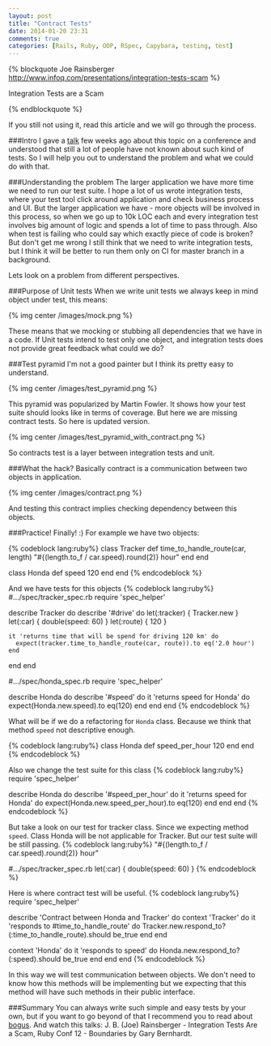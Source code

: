 ```yaml
---
layout: post
title: "Contract Tests"
date: 2014-01-20 23:31
comments: true
categories: [Rails, Ruby, OOP, RSpec, Capybara, testing, test]
---
```

{% blockquote Joe Rainsberger http://www.infoq.com/presentations/integration-tests-scam %}

Integration Tests are a Scam

{% endblockquote %}

If you still not using it, read this article and we will go through the process.

<!-- more -->

###Intro
I gave a [talk](https://slid.es/sharkzp/contract-tests) few weeks ago about this topic on a conference and understood that still a lot of people have not known about such kind of tests. So I will help you out to understand the problem and what we could do with that.

###Understanding the problem
The larger application we have more time we need to run our test suite. I hope a lot of us wrote integration tests, where your test tool click around application and check business process and UI. But the larger application we have - more objects will be involved in this process,
so when we go up to 10k LOC each and every integration test involves big amount of logic and spends a lot of time to pass through. Also when test is failing who could say which exactly piece of code is broken? But don't get me wrong I still think that we need to write integration tests, but I think it will be better to run them only on CI for master branch in a background.

Lets look on a problem from different perspectives.

###Purpose of Unit tests
When we write unit tests we always keep in mind object under test, this means:

{% img center /images/mock.png %}

These means that we mocking or stubbing all dependencies that we have in a code.
If Unit tests intend to test only one object, and integration tests does not provide great feedback what could we do?

###Test pyramid
I'm not a good painter but I think its pretty easy to understand.

{% img center /images/test_pyramid.png %}

This pyramid was popularized by Martin Fowler. It shows how your test suite should looks like in terms of coverage. But here we are missing contract tests. So here is updated version.

{% img center /images/test_pyramid_with_contract.png %}

So contracts test is a layer between integration tests and unit.

###What the hack?
Basically contract is a communication between two objects in application.

{% img center /images/contract.png %}

And testing this contract implies checking dependency between this objects.

###Practice! Finally! :)
For example we have two objects:

{% codeblock lang:ruby%}
class Tracker
  def time_to_handle_route(car, length)
    "#{(length.to_f / car.speed).round(2)} hour"
  end
end

class Honda
  def speed
    120
  end
end
{% endcodeblock %}

And we have tests for this objects
{% codeblock lang:ruby%}
#.../spec/tracker_spec.rb
require 'spec_helper'

describe Tracker do
  describe '#drive' do
    let(:tracker) { Tracker.new }
    let(:car)     { double(speed: 60) }
    let(:route)   { 120 }

    it 'returns time that will be spend for driving 120 km' do
      expect(tracker.time_to_handle_route(car, route)).to eq('2.0 hour')
    end
  end
end

#.../spec/honda_spec.rb
require 'spec_helper'

describe Honda do
  describe '#speed' do
    it 'returns speed for Honda' do
      expect(Honda.new.speed).to eq(120)
    end
  end
end
{% endcodeblock %}

What will be if we do a refactoring for <code>Honda</code> class. Because we think that method <code>speed</code> not descriptive enough.

{% codeblock lang:ruby%}
class Honda
  def speed_per_hour
    120
  end
end
{% endcodeblock %}

Also we change the test suite for this class
{% codeblock lang:ruby%}
require 'spec_helper'

describe Honda do
  describe '#speed_per_hour' do
    it 'returns speed for Honda' do
      expect(Honda.new.speed_per_hour).to eq(120)
    end
  end
end
{% endcodeblock %}

But take a look on our test for tracker class. Since we expecting method <code>speed</code>. Class Honda will be not applicable for Tracker. But our test suite will be still passing.
{% codeblock lang:ruby%}
"#{(length.to_f / car.speed).round(2)} hour"

#.../spec/tracker_spec.rb
let(:car)     { double(speed: 60) }
{% endcodeblock %}

Here is where contract test will be useful.
{% codeblock lang:ruby%}
require 'spec_helper'

describe 'Contract between Honda and Tracker' do
  context 'Tracker' do
    it 'responds to #time_to_handle_route' do
      Tracker.new.respond_to?(:time_to_handle_route).should be_true
    end
  end

  context 'Honda' do
    it 'responds to speed' do
      Honda.new.respond_to?(:speed).should be_true
    end
  end
end
{% endcodeblock %}

In this way we will test communication between objects. We don't need to know how this methods will be implementing but we expecting that this method will have such methods in their public interface.

###Summary
You can always write such simple and easy tests by your own, but if you want to go beyond of that I recommend you to read about [bogus](https://github.com/psyho/bogus). And watch this talks: J. B. (Joe) Rainsberger - Integration Tests Are a Scam, Ruby Conf 12 - Boundaries by Gary Bernhardt.
